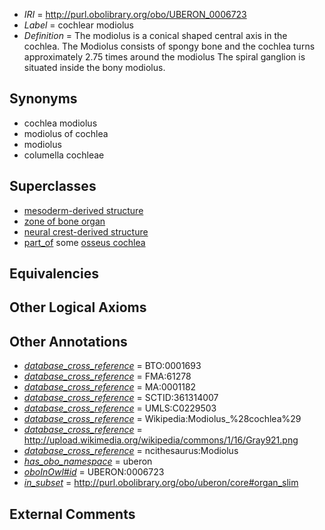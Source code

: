  * *IRI* = http://purl.obolibrary.org/obo/UBERON_0006723
 * *Label* = cochlear modiolus
 * *Definition* = The modiolus is a conical shaped central axis in the cochlea. The Modiolus consists of spongy bone and the cochlea turns approximately 2.75 times around the modiolus The spiral ganglion is situated inside the bony modiolus.

## Synonyms

 * cochlea modiolus
 * modiolus of cochlea
 * modiolus
 * columella cochleae

## Superclasses

 * [mesoderm-derived structure](../../UBERON/20/UBERON_0004120.md)
 * [zone of bone organ](../../UBERON/13/UBERON_0005913.md)
 * [neural crest-derived structure](../../UBERON/13/UBERON_0010313.md)
 * [part_of](../../BFO/50/BFO_0000050.md) some [osseus cochlea](../../UBERON/23/UBERON_0007223.md)

## Equivalencies


## Other Logical Axioms


## Other Annotations

 * *[database_cross_reference](../../ef/oboInOwl#hasDbXref.md)* = BTO:0001693
 * *[database_cross_reference](../../ef/oboInOwl#hasDbXref.md)* = FMA:61278
 * *[database_cross_reference](../../ef/oboInOwl#hasDbXref.md)* = MA:0001182
 * *[database_cross_reference](../../ef/oboInOwl#hasDbXref.md)* = SCTID:361314007
 * *[database_cross_reference](../../ef/oboInOwl#hasDbXref.md)* = UMLS:C0229503
 * *[database_cross_reference](../../ef/oboInOwl#hasDbXref.md)* = Wikipedia:Modiolus_%28cochlea%29
 * *[database_cross_reference](../../ef/oboInOwl#hasDbXref.md)* = http://upload.wikimedia.org/wikipedia/commons/1/16/Gray921.png
 * *[database_cross_reference](../../ef/oboInOwl#hasDbXref.md)* = ncithesaurus:Modiolus
 * *[has_obo_namespace](../../ce/oboInOwl#hasOBONamespace.md)* = uberon
 * *[oboInOwl#id](../../id/oboInOwl#id.md)* = UBERON:0006723
 * *[in_subset](../../et/oboInOwl#inSubset.md)* = http://purl.obolibrary.org/obo/uberon/core#organ_slim

## External Comments

